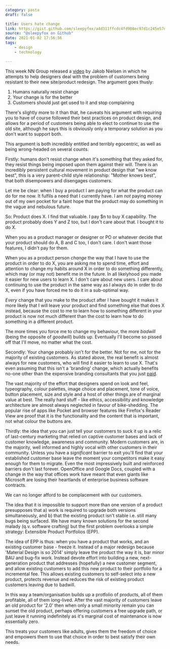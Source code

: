 ```yaml
---
category: pasta
draft: false

title: Users hate change
link: https://gist.github.com/sleepyfox/a4d311ffcdc4fd908ec97d1c245e57dc
source: "@sleepyfox on Github"
date: 2021-01-02 17:56:56
tags:
    - design
    - technology

---
```


This week NN Group released a [video](https://www.nngroup.com/videos/users-hate-change/) by Jakob Nielsen in which he attempts to help designers deal with the problem of customers being resistant to their new site/product redesign. The argument goes thusly:

1. Humans naturally resist change
2. Your change is for the better
3. Customers should just get used to it and stop complaining

There's slightly more to it than that, he caveats his argument with requiring you to have of course followed their best practices on product design, and allows for a period of customers being able to elect to continue to use the old site, although he says this is obviously only a temporary solution as you don't want to support both.

This argument is both incredibly entitled and terribly egocentric, as well as being wrong-headed on several counts.

Firstly: humans don't resist change when it's something that they asked for, they resist things being imposed upon them against their will. There is an incredibly persistent cultural movement in product design that "we know best", this is a very parent-child style relationship: "Mother knows best", that both disempowers and disengages customers.

Let me be clear: when I buy a product I am paying for what the product can do for me now. It fulfils a need that I currently have. I am *not* paying money out of my own pocket for a faint hope that the product may do something in the vague and nebulous future. 

So: Product does X. I find that valuable. I pay $n to buy X capability. The product probably does Y and Z too, but I don't care about that. I bought it to do X.

When you as a product manager or designer or PO or whatever decide that your product should do A, B and C too, I don't care. I don't want those features, I didn't pay for them. 

When you as a product person *change* the way that I have to use the product in order to do X, you are asking me to spend time, effort and attention to change my habits around X in order to do something differently, which may (or may not) benefit me in the future. In all likelyhood you made it easier for new users to learn X. I don't care about new users. I care about continuing to use the product in the same way as I always do in order to do X, even if you have forced me to do it in a sub-optimal way.

*Every* change that you make to the product after I have bought it makes it more likely that I will leave your product and find something else that does X instead, because the cost to me to learn how to something different in your product is now not much different than the cost to learn how to do something in a different product.

The more times you force me to change my behaviour, the more _badwill_ (being the opposite of _goodwill_) builds up. Eventually I'll become so pissed off that I'll move, no matter what the cost.

Secondly: Your change probably isn't for the better. Not for me, not for the majority of existing customers. As stated above, the real benefit is almost always for new customers, who will find it easier to learn to use X. That's even assuming that this isn't a 'branding' change, which actually benefits no-one other than the expensive branding consultants that you just [paid](http://news.bbc.co.uk/1/hi/business/2002480.stm).

The vast majority of the effort that designers spend on look and feel, typeography, colour palettes, image choice and placement, tone of voice, button placement, size and style and a host of other things are of marginal value at best. The really hard stuff - like ethics, accessibility and knowledge architecture are almost always neglected in favour of bike-shedding. The popular rise of apps like Pocket and browser features like Firefox's Reader View are proof that it is the functionality and the content that is important, not what colour the buttons are.

Thirdly: the idea that you can just tell your customers to suck it up is a relic of last-century marketing that relied on captive customer bases and lack of customer knowledge, awareness and community. Modern customers are, in the majority, well informed and highly vocal with other customers in their community. Unless you have a *significant* barrier to exit you'll find that your established customer base leave the moment your competitors make it easy enough for them to migrate. Even the most impressively built and reinforced barriers don't last forever. OpenOffice and Google Docs, coupled with a change in the way that offices work have meant that even giants like Microsoft are losing their heartlands of enterprise business software contracts.

We can no longer afford to be complacement with our customers.

The idea that it is impossible to support more than one version of a product presupposes that a) work is required to upgrade both versions simultaneously, and b) that the existing product isn't stable i.e. still many bugs being surfaced. We have many known solutions for the second malady (q.v. software crafting) but the first problem overlooks a simple strategy: Extensible Product Portfolios (EPP).

The idea of EPP is thus: when you have a product that works, and an existing customer base - freeze it. Instead of a major redesign because 'Material Design is so 2014' simply leave the product the way it is, bar minor BAU and bug-fix work. Instead devote effort into building a new, next-generation product that addresses (hopefully) a new customer segment, and allow existing customers to add this new product to their portfolio for a incremental fee. This allows existing customers to self-select into a new product, protects revenue and reduces the risk of existing product customers leaving due to badwill.

In this way a team/organisation builds up a protfolio of products, all of them profitable, all of them long-lived. After the vast majority of customers leave an old product for '2.0' then when only a small minority remain you can sunset the old product, perhaps offering customers a free upgrade path, or just leave it running indefinitely as it's marginal cost of maintenance is now essentially zero.

This treats your customers like adults, gives them the freedom of choice and empowers them to use that choice in order to best satisfy their own needs.
